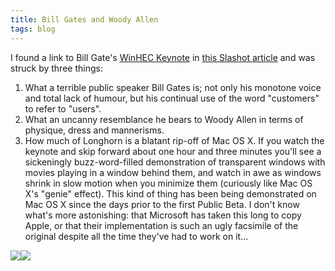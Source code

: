 ```yaml
---
title: Bill Gates and Woody Allen
tags: blog
---
```


I found a link to Bill Gate's [WinHEC Keynote](http://www.microsoft.com/events/executives/billgates.mspx) in [this Slashot article](http://slashdot.org/articles/05/04/27/0422250.shtml) and was struck by three things:

1.  What a terrible public speaker Bill Gates is; not only his monotone voice and total lack of humour, but his continual use of the word "customers" to refer to "users".
2.  What an uncanny resemblance he bears to Woody Allen in terms of physique, dress and mannerisms.
3.  How much of Longhorn is a blatant rip-off of Mac OS X. If you watch the keynote and skip forward about one hour and three minutes you'll see a sickeningly buzz-word-filled demonstration of transparent windows with movies playing in a window behind them, and watch in awe as windows shrink in slow motion when you minimize them (curiously like Mac OS X's "genie" effect). This kind of thing has been being demonstrated on Mac OS X since the days prior to the first Public Beta. I don't know what's more astonishing: that Microsoft has taken this long to copy Apple, or that their implementation is such an ugly facsimile of the original despite all the time they've had to work on it...

[![](/system/images/legacy/woody-1-tm.jpg)](http://www.wincent.com/a/about/wincent/weblog/woody-1.gif)[![](/system/images/legacy/BillGatesIsWoodyAllen-1-tm.jpg)](http://www.wincent.com/a/about/wincent/weblog/BillGatesIsWoodyAllen-1.jpg)
